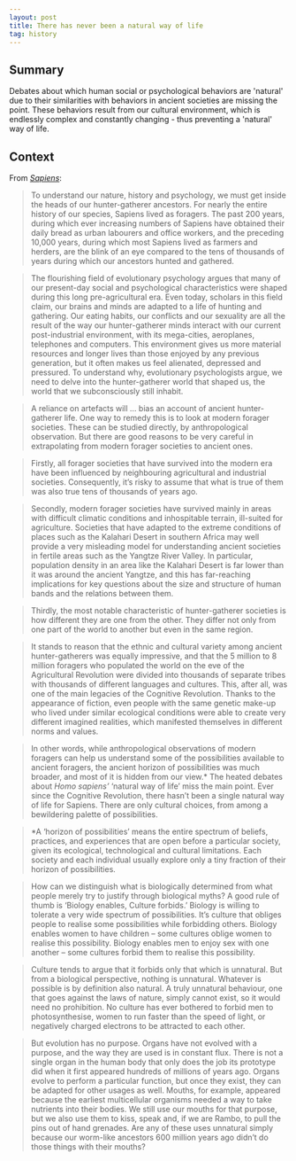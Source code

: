 ```yaml
---
layout: post
title: There has never been a natural way of life
tag: history
---
```


## Summary

Debates about which human social or psychological behaviors are 'natural' due to their similarities with behaviors in ancient societies are missing the point. These behaviors result from our cultural environment, which is endlessly complex and constantly changing - thus preventing a 'natural' way of life.

## Context

From _[Sapiens](https://www.ynharari.com/book/sapiens-2/)_:

> To understand our nature, history and psychology, we must get inside the heads of our hunter-gatherer ancestors. For nearly the entire history of our species, Sapiens lived as foragers. The past 200 years, during which ever increasing numbers of Sapiens have obtained their daily bread as urban labourers and office workers, and the preceding 10,000 years, during which most Sapiens lived as farmers and herders, are the blink of an eye compared to the tens of thousands of years during which our ancestors hunted and gathered.

> The flourishing field of evolutionary psychology argues that many of our present-day social and psychological characteristics were shaped during this long pre-agricultural era. Even today, scholars in this field claim, our brains and minds are adapted to a life of hunting and gathering. Our eating habits, our conflicts and our sexuality are all the result of the way our hunter-gatherer minds interact with our current post-industrial environment, with its mega-cities, aeroplanes, telephones and computers. This environment gives us more material resources and longer lives than those enjoyed by any previous generation, but it often makes us feel alienated, depressed and pressured. To understand why, evolutionary psychologists argue, we need to delve into the hunter-gatherer world that shaped us, the world that we subconsciously still inhabit.

> A reliance on artefacts will … bias an account of ancient hunter-gatherer life. One way to remedy this is to look at modern forager societies. These can be studied directly, by anthropological observation. But there are good reasons to be very careful in extrapolating from modern forager societies to ancient ones.

> Firstly, all forager societies that have survived into the modern era have been influenced by neighbouring agricultural and industrial societies. Consequently, it’s risky to assume that what is true of them was also true tens of thousands of years ago.

> Secondly, modern forager societies have survived mainly in areas with difficult climatic conditions and inhospitable terrain, ill-suited for agriculture. Societies that have adapted to the extreme conditions of places such as the Kalahari Desert in southern Africa may well provide a very misleading model for understanding ancient societies in fertile areas such as the Yangtze River Valley. In particular, population density in an area like the Kalahari Desert is far lower than it was around the ancient Yangtze, and this has far-reaching implications for key questions about the size and structure of human bands and the relations between them.

> Thirdly, the most notable characteristic of hunter-gatherer societies is how different they are one from the other. They differ not only from one part of the world to another but even in the same region.

> It stands to reason that the ethnic and cultural variety among ancient hunter-gatherers was equally impressive, and that the 5 million to 8 million foragers who populated the world on the eve of the Agricultural Revolution were divided into thousands of separate tribes with thousands of different languages and cultures. This, after all, was one of the main legacies of the Cognitive Revolution. Thanks to the appearance of fiction, even people with the same genetic make-up who lived under similar ecological conditions were able to create very different imagined realities, which manifested themselves in different norms and values.

> In other words, while anthropological observations of modern foragers can help us understand some of the possibilities available to ancient foragers, the ancient horizon of possibilities was much broader, and most of it is hidden from our view.* The heated debates about _Homo sapiens’_ ‘natural way of life’ miss the main point. Ever since the Cognitive Revolution, there hasn’t been a single natural way of life for Sapiens. There are only cultural choices, from among a bewildering palette of possibilities. 

> *A ‘horizon of possibilities’ means the entire spectrum of beliefs, practices, and experiences that are open before a particular society, given its ecological, technological and cultural limitations. Each society and each individual usually explore only a tiny fraction of their horizon of possibilities.

> How can we distinguish what is biologically determined from what people merely try to justify through biological myths? A good rule of thumb is ‘Biology enables, Culture forbids.’ Biology is willing to tolerate a very wide spectrum of possibilities. It’s culture that obliges people to realise some possibilities while forbidding others. Biology enables women to have children – some cultures oblige women to realise this possibility. Biology enables men to enjoy sex with one another – some cultures forbid them to realise this possibility.

> Culture tends to argue that it forbids only that which is unnatural. But from a biological perspective, nothing is unnatural. Whatever is possible is by definition also natural. A truly unnatural behaviour, one that goes against the laws of nature, simply cannot exist, so it would need no prohibition. No culture has ever bothered to forbid men to photosynthesise, women to run faster than the speed of light, or negatively charged electrons to be attracted to each other.

> But evolution has no purpose. Organs have not evolved with a purpose, and the way they are used is in constant flux. There is not a single organ in the human body that only does the job its prototype did when it first appeared hundreds of millions of years ago. Organs evolve to perform a particular function, but once they exist, they can be adapted for other usages as well. Mouths, for example, appeared because the earliest multicellular organisms needed a way to take nutrients into their bodies. We still use our mouths for that purpose, but we also use them to kiss, speak and, if we are Rambo, to pull the pins out of hand grenades. Are any of these uses unnatural simply because our worm-like ancestors 600 million years ago didn’t do those things with their mouths?